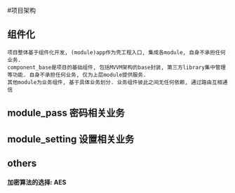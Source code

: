 #项目架构

## 组件化
    项目整体基于组件化开发, (module)app作为壳工程入口, 集成各module, 自身不承担任何业务.
    component_base是项目的基础组件, 包括MVVM架构的base封装, 第三方library集中管理等功能. 自身不承担任何业务, 仅为上层module提供服务.
    其他module为业务组件, 基于具体业务划分. 业务组件彼此之间无任何依赖, 通过路由互相通信
    
## module_pass 密码相关业务

## module_setting 设置相关业务



## others

#### 加密算法的选择: AES